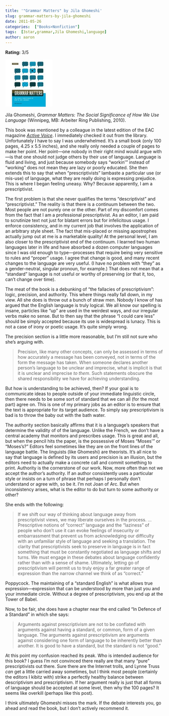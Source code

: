 ```yaml
---
title: '"Grammar Matters" by Jila Ghomeshi'
slug: grammar-matters-by-jila-ghomeshi
date: 2011-05-26
categories:  ["Books>Nonfiction"]
tags:  [3star,grammar,Jila Ghomeshi,language]
author: aaron
---
```


**Rating:** 3/5

![](cover2-150x150.jpg "Grammar Matters")

Jila Ghomeshi, *Grammar Matters: The Social Significance of How We Use Language* (Winnipeg, MB: Arbeiter Ring Publishing, 2010).

This book was mentioned by a colleague in the latest edition of the EAC magazine *[Active Voice](http://www.editors.ca/resources/eac_publications/newsletters/index.html "EAC's Active Voice")*. I immediately checked it out from the library. Unfortunately I have to say I was underwhelmed. It’s a small book (only 100 pages, 4.25 x 5.5 inches), and she really only needed a couple of pages to make her point. Her point—one nobody in their right mind would argue with—is that one should not judge others by their use of language. Language is fluid and living, and just because somebody says “workin'” instead of “working” does not mean they are lazy or poorly educated. She then extends this to say that when “prescriptivists” lambaste a particular use (or mis-use) of language, what they are really doing is expressing prejudice. This is where I began feeling uneasy. Why? Because apparently, I am a prescriptivist.

The first problem is that she never qualifies the terms “descriptivist” and “prescriptivist.” The reality is that there is a continuum between the two. Most people are not purely one or the other. Part of my discomfort comes from the fact that I am a professional prescriptivist. As an editor, I am paid to scrutinize text not just for blatant errors but for infelicitous usage. I enforce consistency, and in my current job that involves the application of an arbitrary style sheet. The fact that mis-placed or missing apostrophes actually jump out at me is a marketable quality! At the personal level, I am also closer to the prescriptivist end of the continuum. I learned two human languages later in life and have absorbed a dozen computer languages since I was old enough to type—processes that require being very sensitive to rules and “proper” usage. I agree that change is good, and many recent changes to the language are very useful. (I have no problem with “they” as a gender-neutral, singular pronoun, for example.) That does not mean that a “standard” language is not useful or worthy of preserving (or that it, too, can’t change over time).

The meat of the book is a debunking of “the fallacies of prescriptivism”: logic, precision, and authority. This where things really fall down, in my view. All she does is throw out a bunch of straw men. Nobody I know of has argued that the English language is truly logical. We all know our spelling is insane, particles like “up” are used in the weirdest ways, and our irregular verbs make no sense. But to then say that the phrase “I could care less” should be simply accepted because its use is widespread is lunacy. This is not a case of irony or poetic usage. It’s quite simply wrong.

The precision section is a little more reasonable, but I’m still not sure who she’s arguing with.

> Precision, like many other concepts, can only be assessed in terms of how accurately a message has been conveyed, not in terms of the form the message has taken. When someone declares another person’s language to be unclear and imprecise, what is implicit is that it is unclear and imprecise *to them*. Such statements obscure the shared responsibility we have for achieving understanding.

But how is understanding to be achieved, then? If your goal is to communicate ideas to people outside of your immediate linguistic circle, then there needs to be some sort of standard that we can all (for the most part) agree on. This is one of my primary jobs as an editor is to ensure that the text is appropriate for its target audience. To simply say prescriptivism is bad is to throw the baby out with the bath water.

The authority section basically affirms that it is a language’s speakers that determine the validity of of the language. Unlike the French, we don’t have a central academy that monitors and prescribes usage. This is great and all, but when the pencil hits the paper, is the possessive of Moses “Moses'” or “Moses’s?” Editors feel sometimes like they are on the front lines of the language battle. The linguists (like Ghomeshi) are theorists. It’s all nice to say that language is defined by its users and precision is an illusion, but the editors need to actually make a concrete call and commit something to print. Authority is the cornerstone of our work. Now, more often than not we accept the author’s authority. If an author consistently uses a particular style or insists on a turn of phrase that perhaps I personally don’t understand or agree with, so be it. I’m not Joan of Arc. But when inconsistency arises, what is the editor to do but turn to some authority or other?

She ends with the following:

> If we shift our way of thinking about language away from prescriptivist views, we may liberate ourselves in the process. … Prescriptive notions of “correct” language and the “laziness” of people who don’t use it can evoke feelings of insecurity or embarrassment that prevent us from acknowledging our difficulty with an unfamiliar style of language and seeking a translation. The clarity that prescriptivists seek to preserve in language is in fact something that must be constantly negotiated as language shifts and turns. We must engage in these debates about language confidently rather than with a sense of shame. Ultimately, letting go of prescriptivism will permit us to truly enjoy a far greater range of expression than the narrow channel we think of as “correct.”

Poppycock. The maintaining of a “standard English” is what allows true expression—expression that can be understood by more than just you and your immediate circle. Without a degree of prescriptivism, you end up at the Tower of Babel.

Now, to be fair, she does have a chapter near the end called “In Defence of a Standard” in which she says:

> Arguments against prescriptivism are not to be conflated with arguments against having a standard, or common, form of a given language. The arguments against prescriptivism are arguments against considering one form of language to be inherently better than another. It is good to have a standard, but the standard is not “good.”

At this point my confusion reached its peak. Who is intended audience for this book? I guess I’m not convinced there really are that many “pure” prescriptivists out there. Sure there are the Internet trolls, and Lynne Truss *can* get a little carried away sometimes, but I think most people (certainly the editors I kibitz with) strike a perfectly healthy balance between descriptivism and prescriptivism. If her argument really is just that all forms of language should be accepted at some level, then why the 100 pages? It seems like overkill (perhaps like this post).

I think ultimately Ghomeshi misses the mark. If the debate interests you, go ahead and read the book, but I don’t actively recommend it.
